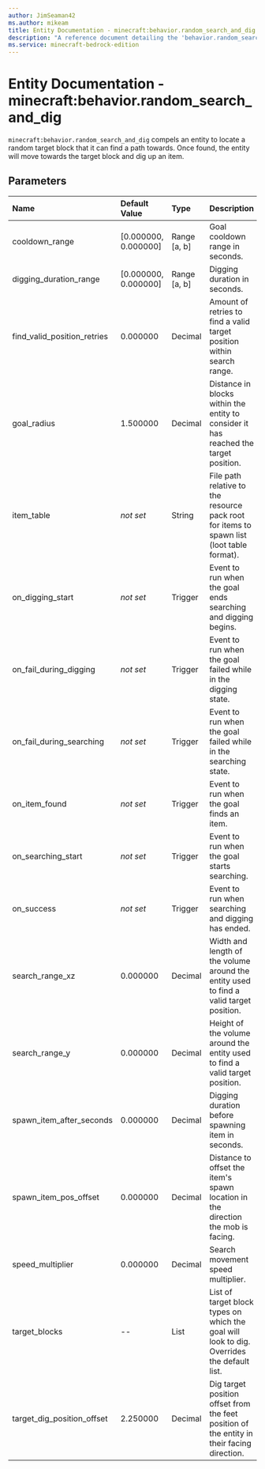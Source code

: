 ```yaml
---
author: JimSeaman42
ms.author: mikeam
title: Entity Documentation - minecraft:behavior.random_search_and_dig
description: "A reference document detailing the 'behavior.random_search_and_dig' entity goal"
ms.service: minecraft-bedrock-edition
---
```


# Entity Documentation - minecraft:behavior.random_search_and_dig

`minecraft:behavior.random_search_and_dig` compels an entity to locate a random target block that it can find a path towards. Once found, the entity will move towards the target block and dig up an item.

## Parameters

|Name |Default Value  |Type  |Description  |
|:----------|:----------|:----------|:----------|
|cooldown_range|[0.000000, 0.000000]|Range [a, b]|Goal cooldown range in seconds.|
|digging_duration_range|[0.000000, 0.000000]|Range [a, b]|Digging duration in seconds.|
|find_valid_position_retries|0.000000|Decimal|Amount of retries to find a valid target position within search range.|
|goal_radius|1.500000|Decimal|Distance in blocks within the entity to consider it has reached the target position.|
|item_table| *not set*| String| File path relative to the resource pack root for items to spawn list (loot table format). |
|on_digging_start|*not set*|Trigger|Event to run when the goal ends searching and digging begins.|
|on_fail_during_digging|*not set*|Trigger|Event to run when the goal failed while in the digging state.|
|on_fail_during_searching|*not set*|Trigger|Event to run when the goal failed while in the searching state.|
|on_item_found|*not set*|Trigger|Event to run when the goal finds an item.|
|on_searching_start|*not set*|Trigger|Event to run when the goal starts searching.|
|on_success|*not set*|Trigger|Event to run when searching and digging has ended.|
|search_range_xz|0.000000|Decimal|Width and length of the volume around the entity used to find a valid target position.|
|search_range_y|0.000000|Decimal|Height of the volume around the entity used to find a valid target position.|
|spawn_item_after_seconds|0.000000|Decimal|Digging duration before spawning item in seconds.|
|spawn_item_pos_offset|0.000000|Decimal|Distance to offset the item's spawn location in the direction the mob is facing.|
|speed_multiplier|0.000000|Decimal|Search movement speed multiplier.|
| target_blocks| --| List| List of target block types on which the goal will look to dig. Overrides the default list.|
| target_dig_position_offset| 2.250000| Decimal| Dig target position offset from the feet position of the entity in their facing direction.|
